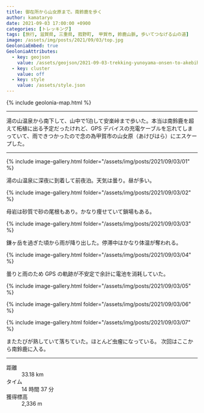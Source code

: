 ```yaml
---
title: 御在所から山女原まで。南鈴鹿を歩く
author: kamataryo
date: 2021-09-03 17:00:00 +0900
categories: [トレッキング]
tags: [旅行, 滋賀県, 三重県, 菰野町,　甲賀市, 鈴鹿山脈, 歩いてつなげる山の道]
image: /assets/img/posts/2021/09/03/top.jpg
GeoloniaEmbed: true
GeoloniaAttributes:
  - key: geojson
    value: /assets/geojson/2021-09-03-trekking-yunoyama-onsen-to-akebihara.geojson
  - key: cluster
    value: off
  - key: style
    value: /assets/style.json
---
```


{% include geolonia-map.html %}

---

湯の山温泉から南下して、山中で1泊して安楽峠まで歩いた。本当は南鈴鹿を超えて柘植に出る予定だったけれど、GPS デバイスの充電ケーブルを忘れてしまっていて、雨できつかったので念の為甲賀市の山女原（あけびはら）にエスケープした。

---

{% include image-gallery.html folder="/assets/img/posts/2021/09/03/01" %}

湯の山温泉に深夜に到着して前夜泊。天気は曇り。昼が多い。

{% include image-gallery.html folder="/assets/img/posts/2021/09/03/02" %}

母岩は砂質で砂の尾根もあり。かなり痩せていて鎖場もある。

{% include image-gallery.html folder="/assets/img/posts/2021/09/03/03" %}

鎌ヶ岳を過ぎた頃から雨が降り出した。停滞中はかなり体温が奪われる。

{% include image-gallery.html folder="/assets/img/posts/2021/09/03/04" %}

曇りと雨のため GPS の軌跡が不安定で余計に電池を消耗していた。

{% include image-gallery.html folder="/assets/img/posts/2021/09/03/05" %}

{% include image-gallery.html folder="/assets/img/posts/2021/09/03/06" %}

{% include image-gallery.html folder="/assets/img/posts/2021/09/03/07" %}

またたびが熟していて落ちていた。ほとんど虫瘤になっている。
次回はここから南鈴鹿に入る。

---

<dl>
<dt>距離</dt><dd>33.18 km</dd>
<dt>タイム</dt><dd>14 時間 37 分</dd>
<dt>獲得標高</dt><dd>2,336 m</dd>
</dl>
